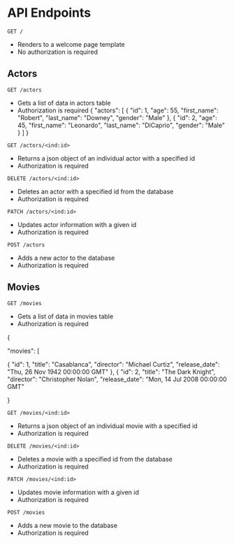 
# API Endpoints

   

    GET /
    

 - Renders to a welcome page template
 - No authorization is required

## Actors 

    GET /actors
 - Gets a list of data in actors table
 - Authorization is required
{ 
	  "actors": [
	  {
						    "id": 1,
						    "age": 55,
						    "first_name": "Robert",
						    "last_name": "Downey",
						    "gender": "Male"
						    },
							{
						    "id": 2,
						    "age": 45,
						    "first_name": "Leonardo",
						    "last_name": "DiCaprio",
						    "gender": "Male"
						    }
				]
}

 ```
GET /actors/<ind:id>
```

 - Returns a json object of an individual actor with a specified id
 - Authorization is required
 
 ```
DELETE /actors/<ind:id>
```

 - Deletes an actor with a specified id from the database
 - Authorization is required
 
 ```
PATCH /actors/<ind:id>
```

 - Updates actor information with a given id
 - Authorization is required
 
```
POST /actors
```

 - Adds a new actor to the database
 - Authorization is required
 
 ## Movies 

    GET /movies
 - Gets a list of  data in movies table
 - Authorization is required

{

"movies": [

{
"id": 1,
"title": "Casablanca",
"director": "Michael Curtiz",
"release_date": "Thu, 26 Nov 1942 00:00:00 GMT"
},
{
"id": 2,
"title": "The Dark Knight",
"director": "Christopher Nolan",
"release_date": "Mon, 14 Jul 2008 00:00:00 GMT"

}

 ```
GET /movies/<ind:id>
```

 - Returns a json object of an individual movie with a specified id
 - Authorization is required
 
 ```
DELETE /movies/<ind:id>
```

 - Deletes a movie with a specified id from the database
 - Authorization is required
 
 ```
PATCH /movies/<ind:id>
```

 - Updates movie information with a given id
 - Authorization is required
 
```
POST /movies
```

 - Adds a new movie to the database
 - Authorization is required